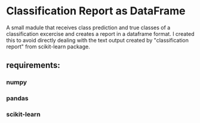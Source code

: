 # Classification Report as DataFrame

A small madule that receives class prediction and true classes of a classification excercise and creates a report in a dataframe format. I created this to avoid directly dealing with the text output created by "classification report" from scikit-learn package. 

## requirements:
### numpy
### pandas
### scikit-learn
